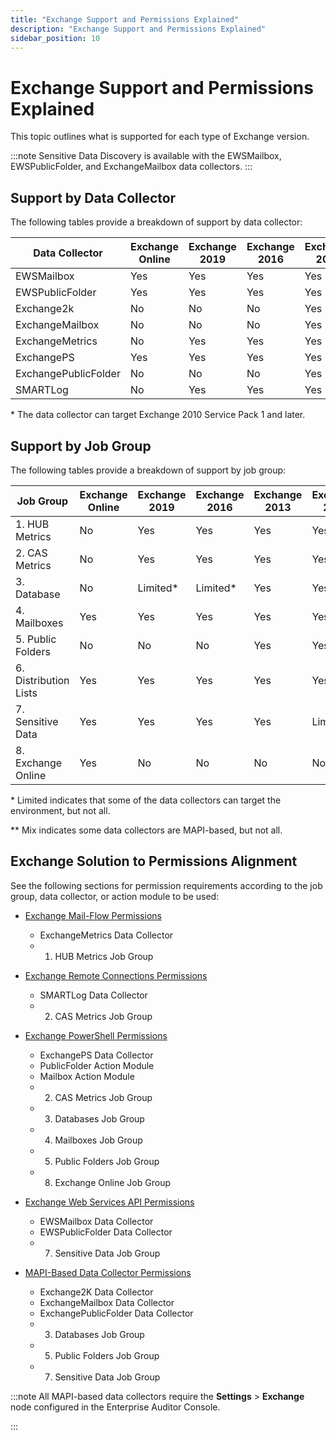 ```yaml
---
title: "Exchange Support and Permissions Explained"
description: "Exchange Support and Permissions Explained"
sidebar_position: 10
---
```


# Exchange Support and Permissions Explained

This topic outlines what is supported for each type of Exchange version.

:::note
Sensitive Data Discovery is available with the EWSMailbox, EWSPublicFolder, and
ExchangeMailbox data collectors.
:::


## Support by Data Collector

The following tables provide a breakdown of support by data collector:

| Data Collector       | Exchange Online | Exchange 2019 | Exchange 2016 | Exchange 2013 | Exchange 2010 | MAPI-Based |
| -------------------- | --------------- | ------------- | ------------- | ------------- | ------------- | ---------- |
| EWSMailbox           | Yes             | Yes           | Yes           | Yes           | Limited\*     | No         |
| EWSPublicFolder      | Yes             | Yes           | Yes           | Yes           | Limited\*     | No         |
| Exchange2k           | No              | No            | No            | Yes           | Yes           | Yes        |
| ExchangeMailbox      | No              | No            | No            | Yes           | Yes           | Yes        |
| ExchangeMetrics      | No              | Yes           | Yes           | Yes           | Yes           | No         |
| ExchangePS           | Yes             | Yes           | Yes           | Yes           | Yes           | No         |
| ExchangePublicFolder | No              | No            | No            | Yes           | Yes           | Yes        |
| SMARTLog             | No              | Yes           | Yes           | Yes           | Yes           | No         |

\* The data collector can target Exchange 2010 Service Pack 1 and later.

## Support by Job Group

The following tables provide a breakdown of support by job group:

| Job Group             | Exchange Online | Exchange 2019 | Exchange 2016 | Exchange 2013 | Exchange 2010 | MAPI-Based |
| --------------------- | --------------- | ------------- | ------------- | ------------- | ------------- | ---------- |
| 1. HUB Metrics        | No              | Yes           | Yes           | Yes           | Yes           | No         |
| 2. CAS Metrics        | No              | Yes           | Yes           | Yes           | Yes           | No         |
| 3. Database           | No              | Limited\*     | Limited\*     | Yes           | Yes           | Yes        |
| 4. Mailboxes          | Yes             | Yes           | Yes           | Yes           | Yes           | No         |
| 5. Public Folders     | No              | No            | No            | Yes           | Yes           | Yes        |
| 6. Distribution Lists | Yes             | Yes           | Yes           | Yes           | Yes           | No         |
| 7. Sensitive Data     | Yes             | Yes           | Yes           | Yes           | Limited\*     | Mix\*\*    |
| 8. Exchange Online    | Yes             | No            | No            | No            | No            | No         |

\* Limited indicates that some of the data collectors can target the environment, but not all.

\*\* Mix indicates some data collectors are MAPI-based, but not all.

## Exchange Solution to Permissions Alignment

See the following sections for permission requirements according to the job group, data collector,
or action module to be used:

- [Exchange Mail-Flow Permissions](/docs/accessanalyzer/11.6/requirements/exchange/support/mailflow.md)

    - ExchangeMetrics Data Collector
    -   1. HUB Metrics Job Group

- [Exchange Remote Connections Permissions](/docs/accessanalyzer/11.6/requirements/exchange/support/remoteconnections.md)

    - SMARTLog Data Collector
    -   2. CAS Metrics Job Group

- [Exchange PowerShell Permissions](/docs/accessanalyzer/11.6/requirements/exchange/support/powershell.md)

    - ExchangePS Data Collector
    - PublicFolder Action Module
    - Mailbox Action Module
    -   2. CAS Metrics Job Group
    -   3. Databases Job Group
    -   4. Mailboxes Job Group
    -   5. Public Folders Job Group
    -   8. Exchange Online Job Group

- [Exchange Web Services API Permissions](/docs/accessanalyzer/11.6/requirements/exchange/support/webservicesapi.md)

    - EWSMailbox Data Collector
    - EWSPublicFolder Data Collector
    -   7. Sensitive Data Job Group

- [MAPI-Based Data Collector Permissions](/docs/accessanalyzer/11.6/requirements/exchange/support/mapi.md)

    - Exchange2K Data Collector
    - ExchangeMailbox Data Collector
    - ExchangePublicFolder Data Collector
    -   3. Databases Job Group
    -   5. Public Folders Job Group
    -   7. Sensitive Data Job Group

:::note
All MAPI-based data collectors require the **Settings** > **Exchange** node configured in
the Enterprise Auditor Console.

:::
